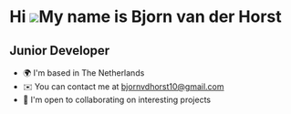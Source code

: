Hi ![](https://user-images.githubusercontent.com/18350557/176309783-0785949b-9127-417c-8b55-ab5a4333674e.gif)My name is Bjorn van der Horst
===========================================================================================================================================

Junior Developer
----------------

* 🌍  I'm based in The Netherlands
* ✉️  You can contact me at [bjornvdhorst10@gmail.com](mailto:bjornvdhorst10@gmail.com)
* 🤝  I'm open to collaborating on interesting projects
